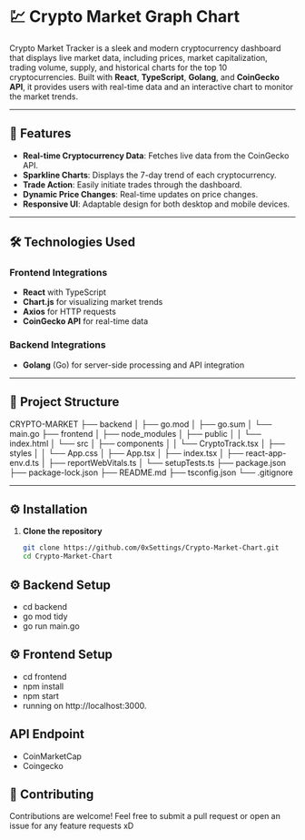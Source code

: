 # 💹 Crypto Market Graph Chart

Crypto Market Tracker is a sleek and modern cryptocurrency dashboard that displays live market data, including prices, market capitalization, trading volume, supply, and historical charts for the top 10 cryptocurrencies. Built with **React**, **TypeScript**, **Golang**, and **CoinGecko API**, it provides users with real-time data and an interactive chart to monitor the market trends.

---

## 🚀 Features

- **Real-time Cryptocurrency Data**: Fetches live data from the CoinGecko API.
- **Sparkline Charts**: Displays the 7-day trend of each cryptocurrency.
- **Trade Action**: Easily initiate trades through the dashboard.
- **Dynamic Price Changes**: Real-time updates on price changes.
- **Responsive UI**: Adaptable design for both desktop and mobile devices.

---

## 🛠️ Technologies Used

### Frontend Integrations
- **React** with TypeScript
- **Chart.js** for visualizing market trends
- **Axios** for HTTP requests
- **CoinGecko API** for real-time data

### Backend Integrations
- **Golang** (Go) for server-side processing and API integration

---

## 📂 Project Structure

CRYPTO-MARKET
├── backend
│   ├── go.mod
│   ├── go.sum
│   └── main.go
├── frontend
│   ├── node_modules
│   ├── public
│   │    └── index.html
│   └── src
│        ├── components
│        │    └── CryptoTrack.tsx
│        ├── styles
│        │    └── App.css
│        ├── App.tsx
│        ├── index.tsx
│        ├── react-app-env.d.ts
│        ├── reportWebVitals.ts
│        └── setupTests.ts
├── package.json
├── package-lock.json
├── README.md
├── tsconfig.json
└── .gitignore


---

## ⚙️ Installation

1. **Clone the repository**
   ```bash
   git clone https://github.com/0xSettings/Crypto-Market-Chart.git
   cd Crypto-Market-Chart

## ⚙️ Backend Setup
* cd backend
* go mod tidy
* go run main.go

## ⚙️ Frontend Setup
* cd frontend
* npm install
* npm start
* running on  http://localhost:3000.

## API Endpoint
* CoinMarketCap
* Coingecko

## 🌟 Contributing
Contributions are welcome! Feel free to submit a pull request or open an issue for any feature requests xD





